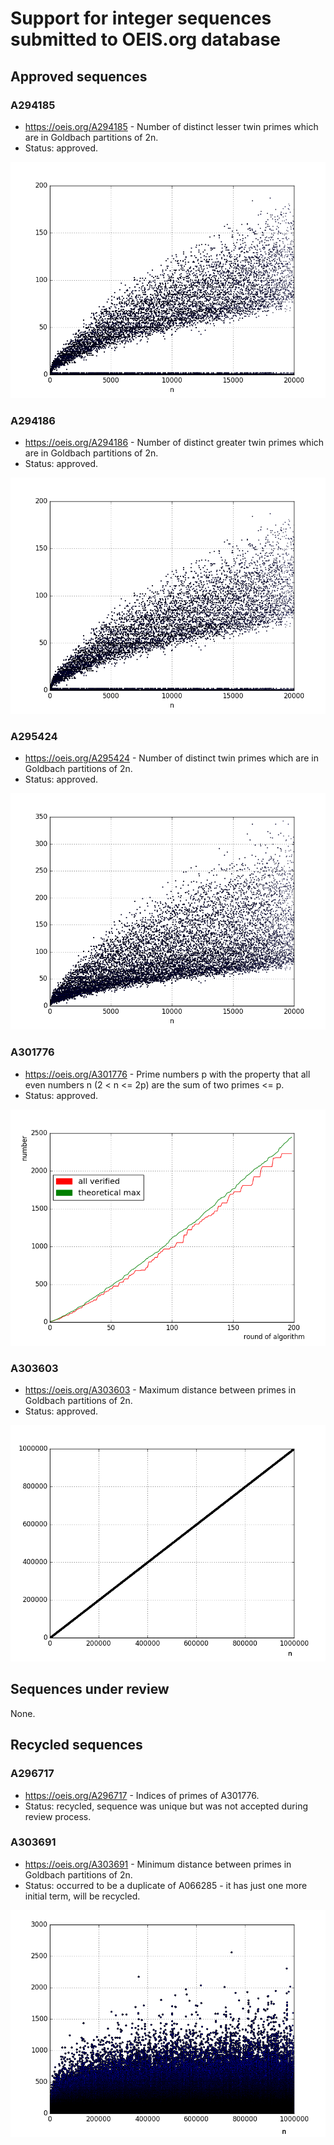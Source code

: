 # Support for integer sequences submitted to OEIS.org database

## Approved sequences

### A294185

 * https://oeis.org/A294185 - Number of distinct lesser twin primes which are in Goldbach partitions of 2n.
 * Status: approved.
 
 ![A294185 first 20000 terms](/A294185/A294185_20000.png "First 20000 terms")

### A294186

 * https://oeis.org/A294186 - Number of distinct greater twin primes which are in Goldbach partitions of 2n.
 * Status: approved.
 
  ![A294186 first 20000 terms](/A294186/A294186_20000.png "First 20000 terms")

### A295424

 * https://oeis.org/A295424 - Number of distinct twin primes which are in Goldbach partitions of 2n.
 * Status: approved.
 
  ![A295424 first 20000 terms](/A295424/A295424_20000.png "First 20000 terms")

### A301776

 * https://oeis.org/A301776 - Prime numbers p with the property that all even numbers n (2 < n <= 2p) are the sum of two primes <= p.
 * Status: approved.
 
 ![A301776 first 20000 terms](/A301776/f_sumbuild_effectiveness.png "Subm building effectiveness for first 200 rounds")
 
### A303603

 * https://oeis.org/A303603 - Maximum distance between primes in Goldbach partitions of 2n.
 * Status: approved.
 
 ![A303603 first 10^6 terms](/A303603/f_max_diff_pairs.png "First 10^6 terms")

## Sequences under review

None.
 
## Recycled sequences
 
### A296717

 * https://oeis.org/A296717 - Indices of primes of A301776.
 * Status: recycled, sequence was unique but was not accepted during review process.
 
### A303691

 * https://oeis.org/A303691 - Minimum distance between primes in Goldbach partitions of 2n.
 * Status: occurred to be a duplicate of A066285 - it has just one more initial term, will be recycled.
 
  ![A303691 first 10^6 terms](/recycled/A303691/f_min_diff_pairs.png "First 10^6 terms")
  